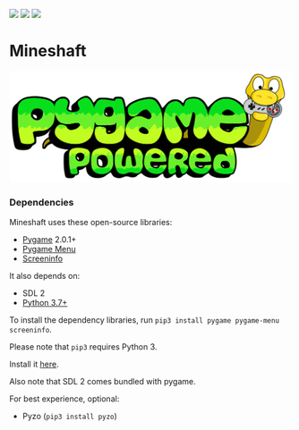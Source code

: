 ![](https://img.shields.io/badge/Cool-Yes%2B-blue)
![](https://img.shields.io/badge/Pygame-2.0.1%2B-yellowgreen)
![](https://img.shields.io/badge/Python%20-3.7%2B-yellow)

# Mineshaft

[![Pygame Powered!](https://github.com/pygame/pygame/blob/main/docs/pygame_powered.png)](https://pygame.org) 

### Dependencies
Mineshaft uses these open-source libraries:
- [Pygame](https://github.com/pygame/pygame) 2.0.1+
- [Pygame Menu](https://pypi.org/project/pygame-menu)
- [Screeninfo](https://pypi.org/project/screeninfo)



It also depends on:
- SDL 2
- [Python 3.7+](https://python.org)



To install the dependency libraries, run `pip3 install pygame pygame-menu screeninfo`.



Please note that `pip3` requires Python 3. 



Install it [here](https://python.org).



Also note that SDL 2 comes bundled with pygame.

For best experience, optional:
- Pyzo (`pip3 install pyzo`)
 
